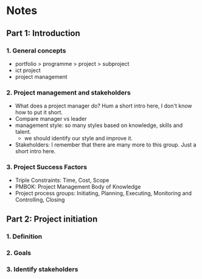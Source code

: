 # Notes

## Part 1: Introduction

### 1. General concepts

- portfolio > programme  > project > subproject
- ict project
- project management

### 2. Project management and stakeholders

- What does a project manager do? Hum a short intro here, I don't know how to put it short.
- Compare manager vs leader
- management style: so many styles based on knowledge, skills and talent.
    - we should identify our style and improve it.
- Stakeholders: I remember that there are many more to this group. Just a short intro here.

### 3. Project Success Factors

- Triple Constraints: Time, Cost, Scope
- PMBOK: Project Management Body of Knowledge
- Project process groups: Initiating, Planning, Executing, Monitoring and Controlling, Closing

## Part 2: Project initiation

### 1. Definition

### 2. Goals

### 3. Identify stakeholders
